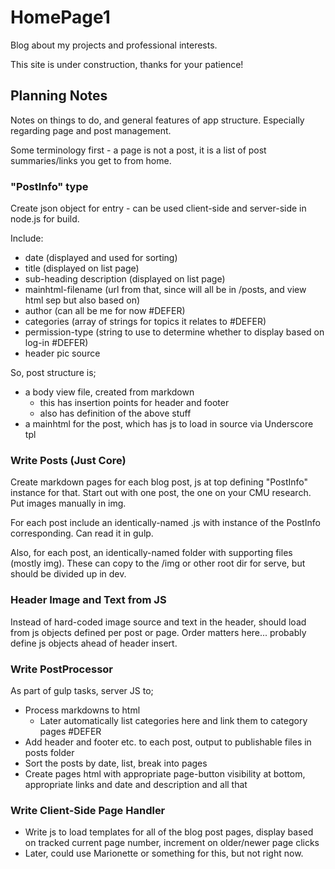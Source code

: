 # HomePage1

Blog about my projects and professional interests.

This site is under construction, thanks for your patience!

## Planning Notes

Notes on things to do, and general features of app structure.  Especially regarding page and post management.

Some terminology first - a page is not a post, it is a list of post summaries/links you get to from home.

### "PostInfo" type

Create json object for entry - can be used client-side and server-side in node.js for build.

Include:

* date (displayed and used for sorting)
* title (displayed on list page)
* sub-heading description (displayed on list page)
* mainhtml-filename (url from that, since will all be in /posts, and view html sep but also based on)
* author (can all be me for now #DEFER)
* categories (array of strings for topics it relates to #DEFER)
* permission-type (string to use to determine whether to display based on log-in #DEFER)
* header pic source

So, post structure is;

* a body view file, created from markdown
	* this has insertion points for header and footer
	* also has definition of the above stuff
* a mainhtml for the post, which has js to load in source via Underscore tpl

               
### Write Posts (Just Core)

Create markdown pages for each blog post, js at top defining "PostInfo" instance for that.  Start out with one post, the one on your CMU research.  Put images manually in img.

For each post include an identically-named .js with instance of the PostInfo corresponding.  Can read it in gulp.

Also, for each post, an identically-named folder with supporting files (mostly img).  These can copy to the /img or other root dir for serve, but should be divided up in dev.

### Header Image and Text from JS

Instead of hard-coded image source and text in the header, should load from js objects defined per post or page.  Order matters here... probably define js objects ahead of header insert.

### Write PostProcessor

As part of gulp tasks, server JS to;

* Process markdowns to html
	* Later automatically list categories here and link them to category pages #DEFER
* Add header and footer etc. to each post, output to publishable files in posts folder
* Sort the posts by date, list, break into pages
* Create pages html with appropriate page-button visibility at bottom, appropriate links and date and description and all that

### Write Client-Side Page Handler

* Write js to load templates for all of the blog post pages, display based on tracked current page number, increment on older/newer page clicks
* Later, could use Marionette or something for this, but not right now.
